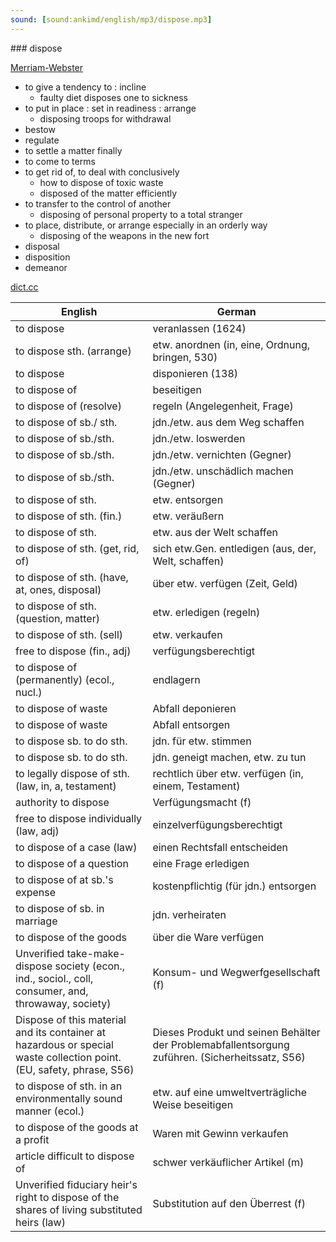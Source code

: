 ```yaml
---
sound: [sound:ankimd/english/mp3/dispose.mp3]
---
```


\### dispose

[Merriam-Webster](https://www.merriam-webster.com/dictionary/dispose)

- to give a tendency to : incline
    - faulty diet disposes one to sickness
- to put in place : set in readiness : arrange
    - disposing troops for withdrawal
- bestow
- regulate
- to settle a matter finally
- to come to terms
- to get rid of, to deal with conclusively
    - how to dispose of toxic waste
    - disposed of the matter efficiently
- to transfer to the control of another
    - disposing of personal property to a total stranger
- to place, distribute, or arrange especially in an orderly way
    - disposing of the weapons in the new fort
- disposal
- disposition
- demeanor

[dict.cc](https://www.dict.cc/dispose)

| English        | German       |
| -------------- | ------------ |
| to dispose | veranlassen (1624) |
| to dispose sth. (arrange) | etw. anordnen (in, eine, Ordnung, bringen, 530) |
| to dispose | disponieren (138) |
| to dispose of | beseitigen |
| to dispose of (resolve) | regeln (Angelegenheit, Frage) |
| to dispose of sb./ sth. | jdn./etw. aus dem Weg schaffen |
| to dispose of sb./sth. | jdn./etw. loswerden |
| to dispose of sb./sth. | jdn./etw. vernichten (Gegner) |
| to dispose of sb./sth. | jdn./etw. unschädlich machen (Gegner) |
| to dispose of sth. | etw. entsorgen |
| to dispose of sth. (fin.) | etw. veräußern |
| to dispose of sth. | etw. aus der Welt schaffen |
| to dispose of sth. (get, rid, of) | sich etw.Gen. entledigen (aus, der, Welt, schaffen) |
| to dispose of sth. (have, at, ones, disposal) | über etw. verfügen (Zeit, Geld) |
| to dispose of sth. (question, matter) | etw. erledigen (regeln) |
| to dispose of sth. (sell) | etw. verkaufen |
| free to dispose (fin., adj) | verfügungsberechtigt |
| to dispose of (permanently) (ecol., nucl.) | endlagern |
| to dispose of waste | Abfall deponieren |
| to dispose of waste | Abfall entsorgen |
| to dispose sb. to do sth. | jdn. für etw. stimmen |
| to dispose sb. to do sth. | jdn. geneigt machen, etw. zu tun |
| to legally dispose of sth. (law, in, a, testament) | rechtlich über etw. verfügen (in, einem, Testament) |
| authority to dispose | Verfügungsmacht (f) |
| free to dispose individually (law, adj) | einzelverfügungsberechtigt |
| to dispose of a case (law) | einen Rechtsfall entscheiden |
| to dispose of a question | eine Frage erledigen |
| to dispose of at sb.'s expense | kostenpflichtig (für jdn.) entsorgen |
| to dispose of sb. in marriage | jdn. verheiraten |
| to dispose of the goods | über die Ware verfügen |
| Unverified take-make-dispose society (econ., ind., sociol., coll, consumer, and, throwaway, society) | Konsum- und Wegwerfgesellschaft (f) |
| Dispose of this material and its container at hazardous or special waste collection point. (EU, safety, phrase, S56) | Dieses Produkt und seinen Behälter der Problemabfallentsorgung zuführen. (Sicherheitssatz, S56) |
| to dispose of sth. in an environmentally sound manner (ecol.) | etw. auf eine umweltverträgliche Weise beseitigen |
| to dispose of the goods at a profit | Waren mit Gewinn verkaufen |
| article difficult to dispose of | schwer verkäuflicher Artikel (m) |
| Unverified fiduciary heir's right to dispose of the shares of living substituted heirs (law) | Substitution auf den Überrest (f) |
